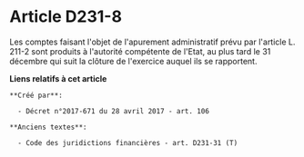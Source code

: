 # Article D231-8

Les comptes faisant l'objet de l'apurement administratif prévu par l'article L. 211-2 sont produits à l'autorité compétente
de l'Etat, au plus tard le 31 décembre qui suit la clôture de l'exercice auquel ils se rapportent.

**Liens relatifs à cet article**

	**Créé par**:

	  - Décret n°2017-671 du 28 avril 2017 - art. 106

	**Anciens textes**:

	  - Code des juridictions financières - art. D231-31 (T)
